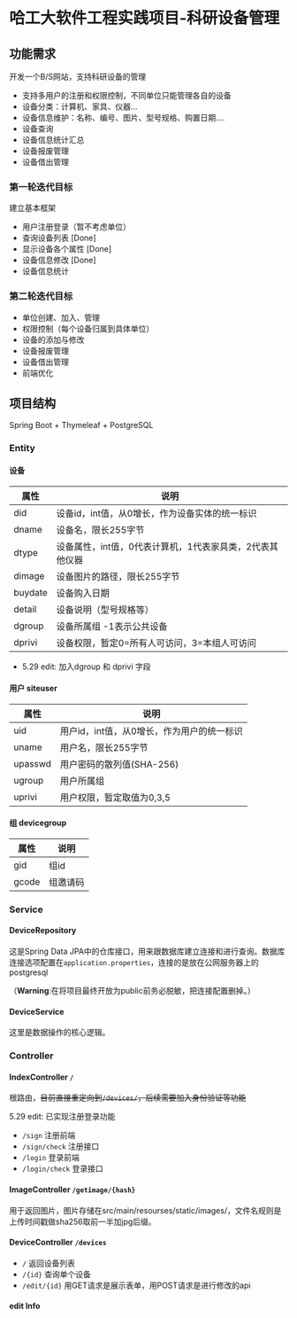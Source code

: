 # 哈工大软件工程实践项目-科研设备管理

## 功能需求

开发一个B/S网站，支持科研设备的管理
+ 支持多用户的注册和权限控制，不同单位只能管理各自的设备
+ 设备分类：计算机、家具、仪器…
+ 设备信息维护：名称、编号、图片、型号规格、购置日期….
+ 设备查询
+ 设备信息统计汇总
+ 设备报废管理
+ 设备借出管理

### 第一轮迭代目标

建立基本框架
+ 用户注册登录（暂不考虑单位）
+ 查询设备列表 [Done]
+ 显示设备各个属性 [Done]
+ 设备信息修改 [Done]
+ 设备信息统计

### 第二轮迭代目标

+ 单位创建、加入、管理
+ 权限控制（每个设备归属到具体单位）
+ 设备的添加与修改
+ 设备报废管理
+ 设备借出管理
+ 前端优化


## 项目结构

Spring Boot + Thymeleaf + PostgreSQL

### Entity

#### 设备

| 属性      | 说明                              |
|---------|---------------------------------|
| did     | 设备id，int值，从0增长，作为设备实体的统一标识      |
| dname   | 设备名，限长255字节                     |
| dtype   | 设备属性，int值，0代表计算机，1代表家具类，2代表其他仪器 |
| dimage  | 设备图片的路径，限长255字节                 |
| buydate | 设备购入日期                          |
| detail  | 设备说明（型号规格等）                     |
| dgroup  | 设备所属组  -1表示公共设备                 |
| dprivi  | 设备权限，暂定0=所有人可访问，3=本组人可访问        |

+ 5.29 edit: 加入dgroup 和 dprivi 字段

#### 用户 siteuser

| 属性      | 说明                       |
|---------|--------------------------|
| uid     | 用户id，int值，从0增长，作为用户的统一标识 |
| uname   | 用户名，限长255字节              |
| upasswd | 用户密码的散列值(SHA-256)        |
| ugroup | 用户所属组
| uprivi | 用户权限，暂定取值为0,3,5          |

#### 组 devicegroup
| 属性      | 说明                       |
|---------|--------------------------|
|gid| 组id |
|gcode|组邀请码|


### Service

#### DeviceRepository

这是Spring Data JPA中的仓库接口，用来跟数据库建立连接和进行查询。数据库连接选项配置在`application.properties`，连接的是放在公网服务器上的postgresql

（**Warning**:在将项目最终开放为public前务必脱敏，把连接配置删掉。）

#### DeviceService

这里是数据操作的核心逻辑。

#### 

### Controller

#### IndexController `/`

根路由，~~目前直接重定向到`/devices/`，后续需要加入身份验证等功能~~

5.29 edit: 已实现注册登录功能

+ `/sign` 注册前端
+ `/sign/check` 注册接口
+ `/login` 登录前端
+ `/login/check` 登录接口

#### ImageController `/getimage/{hash}`

用于返回图片，图片存储在src/main/resourses/static/images/，文件名规则是上传时间戳做sha256取前一半加jpg后缀。

#### DeviceController `/devices`

+ `/` 返回设备列表
+ `/{id}` 查询单个设备
+ `/edit/{id}` 用GET请求是展示表单，用POST请求是进行修改的api

#### edit Info
